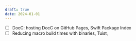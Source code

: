 ```yaml
---
draft: true
date: 2024-01-01
---
```


- [ ] DocC: hosting DocC on GitHub Pages, Swift Package Index
- [ ] Reducing macro build times with binaries, Tuist, 